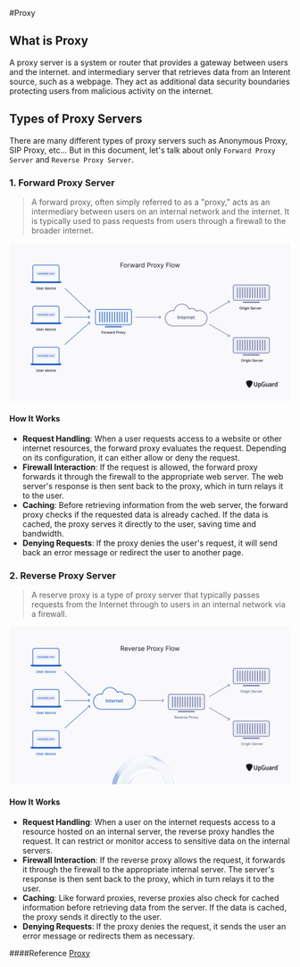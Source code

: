 #Proxy

## What is Proxy
A proxy server is a system or router that provides a gateway between users and the internet. and intermediary server that retrieves data from an Interent source, such as a webpage. They act as additional data security boundaries protecting users from malicious activity on the internet.  

## Types of Proxy Servers
There are many different types of proxy servers such as Anonymous Proxy, SIP Proxy, etc... But in this document, let's talk about only `Forward Proxy Server` and `Reverse Proxy Server`.  

### 1. Forward Proxy Server
>A forward proxy, often simply referred to as a "proxy," acts as an intermediary between users on an internal network and the internet. It is typically used to pass requests from users through a firewall to the broader internet.  

![Forward Proxy Flow](img/forward-proxy-flow.png)  
#### How It Works
- **Request Handling**: When a user requests access to a website or other internet resources, the forward proxy evaluates the request. Depending on its configuration, it can either allow or deny the request.
- **Firewall Interaction**: If the request is allowed, the forward proxy forwards it through the firewall to the appropriate web server. The web server's response is then sent back to the proxy, which in turn relays it to the user.
- **Caching**: Before retrieving information from the web server, the forward proxy checks if the requested data is already cached. If the data is cached, the proxy serves it directly to the user, saving time and bandwidth.
- **Denying Requests**: If the proxy denies the user's request, it will send back an error message or redirect the user to another page.

### 2. Reverse Proxy Server
>A reserve proxy is a type of proxy server that typically passes requests from the Internet through to users in an internal network via a firewall.  

![Reverse Proxy Flow](img/reverse-proxy-flow.png)
  
#### How It Works
- **Request Handling**: When a user on the internet requests access to a resource hosted on an internal server, the reverse proxy handles the request. It can restrict or monitor access to sensitive data on the internal servers.  
- **Firewall Interaction**: If the reverse proxy allows the request, it forwards it through the firewall to the appropriate internal server. The server's response is then sent back to the proxy, which in turn relays it to the user.  
- **Caching**: Like forward proxies, reverse proxies also check for cached information before retrieving data from the server. If the data is cached, the proxy sends it directly to the user.  
- **Denying Requests**: If the proxy denies the request, it sends the user an error message or redirects them as necessary.
  
  
####Reference
[Proxy](https://www.upguard.com/blog/proxy-server)